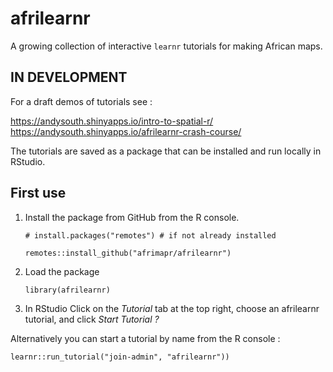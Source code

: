 # afrilearnr

A growing collection of interactive `learnr` tutorials for making African maps.

## IN DEVELOPMENT

For a draft demos of tutorials see :     

https://andysouth.shinyapps.io/intro-to-spatial-r/
https://andysouth.shinyapps.io/afrilearnr-crash-course/

The tutorials are saved as a package that can be installed and run locally in RStudio.


## First use


1. Install the package from GitHub from the R console.

    `# install.packages("remotes") # if not already installed`
    
    `remotes::install_github("afrimapr/afrilearnr")`
    

2. Load the package

    `library(afrilearnr)`
    
3. In RStudio Click on the *Tutorial* tab at the top right, choose an afrilearnr tutorial, and click *Start Tutorial ?*

Alternatively you can start a tutorial by name from the R console :     

`learnr::run_tutorial("join-admin", "afrilearnr"))`
